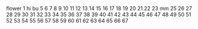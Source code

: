 flower
1
hi
bu
5
6
7
8
9
10
11
12
13
14
15
16
17
18
19
20
21
22
23
mm
25
26
27
28
29
30
31
32
33
34
35
36
37
38
39
40
41
42
43
44
45
46
47
48
49
50
51
52
53
54
55
56
57
58
59
60
61
62
63
64
65
66
67
